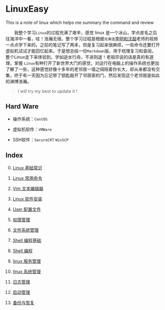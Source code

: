 # LinuxEasy

This is a note of linux which helps me summary the command and review

　　我整个学习`Linux`的过程充满了艰辛，感觉 linux 是一个冰山，学点皮毛之后往海洋中一看，哇！浩瀚无垠。整个学习过程是根据`兄弟连`[李明和沈超](https://www.bilibili.com/video/av18156598/?p=54&t=134)老师的视频一点点学下来的。之前的笔记写了两本，但是复习起来很麻烦，一些命令还要打开虚拟机试试才能回忆起来。于是想总结一份`Markdown`版，用于梳理复习和查阅，整个Linux走下来体验到，学如逆水行舟，不进则退！老祖宗说的话是真的有道理，掌握 `Linux`有种打开了新世界大门的感觉，对运行在电脑上的操作系统也更加了解了一些，这种感觉好像十多年的老邻居一墙之隔陪着你长大，却从来都没有交集，终于有一天因为忘记带了钥匙敲开了邻居家的门，然后发现这个老邻居是如此的渊博浩瀚。

> I will try my best to update it !

## Hard Ware

- 操作系统：`CentOS`

- 虚拟机软件：`VMWare`

- SSH软件：`SecureCRT` `WinSCP`

## Index

0. [Linux 基础常识](linux0.md)

1. [Linux 常用命令](linux1.md)

2. [Vim 文本编辑器](linux2.md)

3. [Linux 软件安装](linux3.md)

4. [User 配置文件](linux4.md)

5. [权限管理](linux5.md)

6. [文件系统管理](linux6.md)

7. [Shell 编程基础](linux7.md)

8. [Shell 编程](linux8.md)

9. [linux 服务管理](linux9.md)

10. [linux 系统管理](linux10.md)

11. [日志管理](linux11.md)

12. [启动管理](linux12.md)

13. [备份与恢复](linux13.md)

